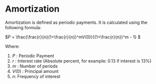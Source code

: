 # Amortization

Amortization is defined as periodic payments. It is calculated using the following formula:

$P = \frac{\frac{r}{n}(1+\frac{r}{n})^mV(0)}{(1+\frac{r}{n})^m - 1} $ 

Where:
1. $P$ : Periodic Payment
1. $r$ : Interest rate (Absolute percent, for example: 0.13 if interest is 13%)
1. $m$ : Number of periods
1. $V(0)$ : Principal amount
1. $n$: Frequency of interest
